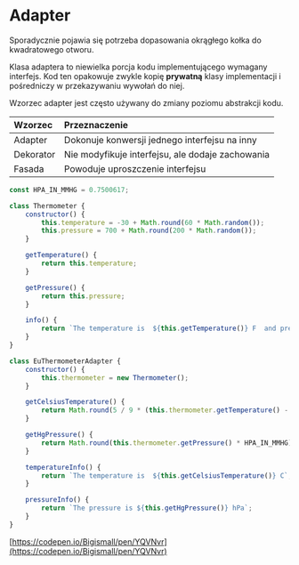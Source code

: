 # Adapter

Sporadycznie pojawia się potrzeba dopasowania okrągłego kołka do kwadratowego otworu.

Klasa adaptera to niewielka porcja kodu implementującego wymagany interfejs. Kod ten opakowuje zwykle kopię **prywatną** klasy implementacji i pośredniczy w przekazywaniu wywołań do niej.

Wzorzec adapter jest często używany do zmiany poziomu abstrakcji kodu.

| Wzorzec | Przeznaczenie |
| :--- | :--- |
| Adapter | Dokonuje konwersji jednego interfejsu na inny |
| Dekorator | Nie modyfikuje interfejsu, ale dodaje zachowania |
| Fasada | Powoduje uproszczenie interfejsu |





```js
const HPA_IN_MMHG = 0.7500617;

class Thermometer {
    constructor() {
        this.temperature = -30 + Math.round(60 * Math.random());
        this.pressure = 700 + Math.round(200 * Math.random());
    }

    getTemperature() {
        return this.temperature;
    }

    getPressure() {
        return this.pressure;
    }

    info() {
        return `The temperature is  ${this.getTemperature()} F  and pressure  ${this.getPressure()} mmHg`;
    }
}

class EuThermometerAdapter {
    constructor() {
        this.thermometer = new Thermometer();
    }

    getCelsiusTemperature() {
        return Math.round(5 / 9 * (this.thermometer.getTemperature() - 32));
    }

    getHgPressure() {
        return Math.round(this.thermometer.getPressure() * HPA_IN_MMHG);
    }

    temperatureInfo() {
        return `The temperature is  ${this.getCelsiusTemperature()} C`;
    }

    pressureInfo() {
        return `The pressure is ${this.getHgPressure()} hPa`;
    }
}
```

[https://codepen.io/Bigismall/pen/YQVNvr](https://codepen.io/Bigismall/pen/YQVNvr)



